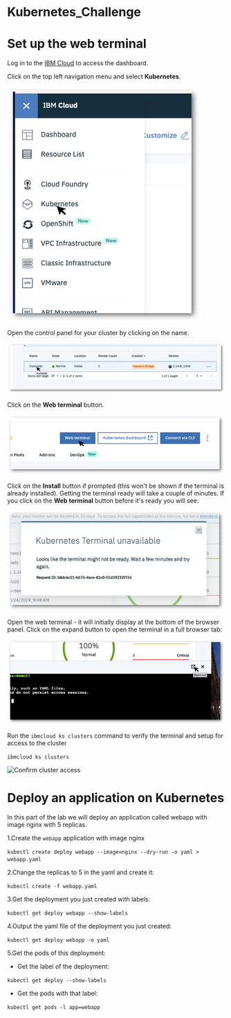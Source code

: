 # Kubernetes_Challenge

# Set up the web terminal

Log in to the [IBM Cloud](https://cloud.ibm.com) to access the dashboard.

Click on the top left navigation menu and select **Kubernetes**.

![Navigation Menu](images/Picture1.png)

Open the control panel for your cluster by clicking on the name.

![Open Cluster](images/opencluster.png)

Click on the **Web terminal** button.

![Open Web Terminal](images/webterminal.png)

Click on the **Install** button if prompted (this won't be shown if the terminal is already installed). Getting the terminal ready will take a couple of minutes. If you click on the **Web terminal** button before it's ready you will see:

![Kubernetes terminal unavailable ](images/terminalunavailable.png)

Open the web terminal - it will initially display at the bottom of the browser panel. Click on the expand button to open the terminal in a full browser tab:

![Expand the web terminal](images/expand.png)

Run the ```ibmcloud ks clusters``` command to verify the terminal and setup for access to the cluster

```ibmcloud ks clusters```

![Confirm cluster access](images/terminal.png)


# Deploy an application on Kubernetes


In this part of the lab we will deploy an application called webapp with image nginx with 5 replicas.

1.Create the ```webapp``` application with image nginx

```kubectl create deploy webapp --image=nginx --dry-run -o yaml > webapp.yaml```

2.Change the replicas to 5 in the yaml and create it:

```kubectl create -f webapp.yaml```

3.Get the deployment you just created with labels:

```kubectl get deploy webapp --show-labels```

4.Output the yaml file of the deployment you just created:

```kubectl get deploy webapp -o yaml```

5.Get the pods of this deployment:

* Get the label of the deployment:

 ```kubectl get deploy --show-labels```

* Get the pods with that label:

 ```kubectl get pods -l app=webapp```
